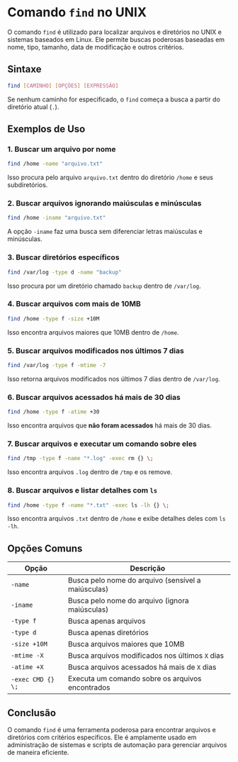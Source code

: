# Comando `find` no UNIX

O comando `find` é utilizado para localizar arquivos e diretórios no UNIX e sistemas baseados em Linux. Ele permite buscas poderosas baseadas em nome, tipo, tamanho, data de modificação e outros critérios.

## Sintaxe

```sh
find [CAMINHO] [OPÇÕES] [EXPRESSÃO]
```

Se nenhum caminho for especificado, o `find` começa a busca a partir do diretório atual (`.`).

## Exemplos de Uso

### 1. Buscar um arquivo por nome
```sh
find /home -name "arquivo.txt"
```
Isso procura pelo arquivo `arquivo.txt` dentro do diretório `/home` e seus subdiretórios.

### 2. Buscar arquivos ignorando maiúsculas e minúsculas
```sh
find /home -iname "arquivo.txt"
```
A opção `-iname` faz uma busca sem diferenciar letras maiúsculas e minúsculas.

### 3. Buscar diretórios específicos
```sh
find /var/log -type d -name "backup"
```
Isso procura por um diretório chamado `backup` dentro de `/var/log`.

### 4. Buscar arquivos com mais de 10MB
```sh
find /home -type f -size +10M
```
Isso encontra arquivos maiores que 10MB dentro de `/home`.

### 5. Buscar arquivos modificados nos últimos 7 dias
```sh
find /var/log -type f -mtime -7
```
Isso retorna arquivos modificados nos últimos 7 dias dentro de `/var/log`.

### 6. Buscar arquivos acessados há mais de 30 dias
```sh
find /home -type f -atime +30
```
Isso encontra arquivos que **não foram acessados** há mais de 30 dias.

### 7. Buscar arquivos e executar um comando sobre eles
```sh
find /tmp -type f -name "*.log" -exec rm {} \;
```
Isso encontra arquivos `.log` dentro de `/tmp` e os remove.

### 8. Buscar arquivos e listar detalhes com `ls`
```sh
find /home -type f -name "*.txt" -exec ls -lh {} \;
```
Isso encontra arquivos `.txt` dentro de `/home` e exibe detalhes deles com `ls -lh`.

## Opções Comuns

| Opção   | Descrição |
|---------|-----------|
| `-name` | Busca pelo nome do arquivo (sensível a maiúsculas) |
| `-iname` | Busca pelo nome do arquivo (ignora maiúsculas) |
| `-type f` | Busca apenas arquivos |
| `-type d` | Busca apenas diretórios |
| `-size +10M` | Busca arquivos maiores que 10MB |
| `-mtime -X` | Busca arquivos modificados nos últimos `X` dias |
| `-atime +X` | Busca arquivos acessados há mais de `X` dias |
| `-exec CMD {} \;` | Executa um comando sobre os arquivos encontrados |

## Conclusão

O comando `find` é uma ferramenta poderosa para encontrar arquivos e diretórios com critérios específicos. Ele é amplamente usado em administração de sistemas e scripts de automação para gerenciar arquivos de maneira eficiente.


